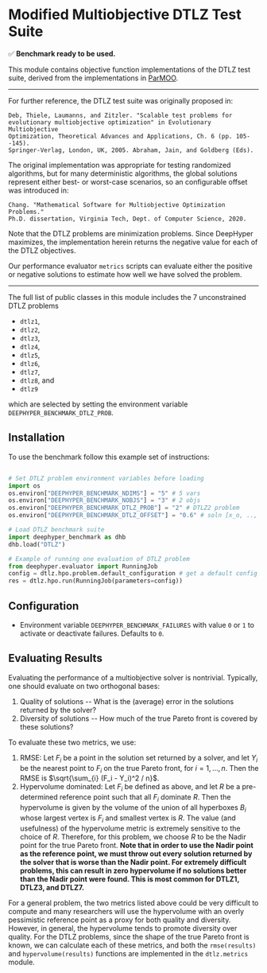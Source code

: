
# Modified Multiobjective DTLZ Test Suite

✅ **Benchmark ready to be used.**

This module contains objective function implementations of the DTLZ test
suite, derived from the implementations in
[ParMOO](https://github.com/parmoo/parmoo).

------------------------------------------------------------------------------

For further reference, the DTLZ test suite was originally proposed in:

    Deb, Thiele, Laumanns, and Zitzler. "Scalable test problems for
    evolutionary multiobjective optimization" in Evolutionary Multiobjective
    Optimization, Theoretical Advances and Applications, Ch. 6 (pp. 105--145).
    Springer-Verlag, London, UK, 2005. Abraham, Jain, and Goldberg (Eds).

The original implementation was appropriate for testing randomized algorithms,
but for many deterministic algorithms, the global solutions represent either
best- or worst-case scenarios, so an configurable offset was introduced in:

    Chang. "Mathematical Software for Multiobjective Optimization Problems."
    Ph.D. dissertation, Virginia Tech, Dept. of Computer Science, 2020.

Note that the DTLZ problems are minimization problems. Since DeepHyper
maximizes, the implementation herein returns the negative value for each of
the DTLZ objectives.

Our performance evaluator ``metrics`` scripts can evaluate either the
positive or negative solutions to estimate how well we have solved the
problem.

------------------------------------------------------------------------------

The full list of public classes in this module includes the 7 unconstrained
DTLZ problems
 * ``dtlz1``,
 * ``dtlz2``,
 * ``dtlz3``,
 * ``dtlz4``,
 * ``dtlz5``,
 * ``dtlz6``,
 * ``dtlz7``,
 * ``dtlz8``, and
 * ``dtlz9``

which are selected by setting the environment variable
``DEEPHYPER_BENCHMARK_DTLZ_PROB``.

## Installation 

To use the benchmark follow this example set of instructions:

```python

# Set DTLZ problem environment variables before loading
import os
os.environ["DEEPHYPER_BENCHMARK_NDIMS"] = "5" # 5 vars
os.environ["DEEPHYPER_BENCHMARK_NOBJS"] = "3" # 2 objs
os.environ["DEEPHYPER_BENCHMARK_DTLZ_PROB"] = "2" # DTLZ2 problem
os.environ["DEEPHYPER_BENCHMARK_DTLZ_OFFSET"] = "0.6" # soln [x_o, .., x_n]=0.6

# Load DTLZ benchmark suite
import deephyper_benchmark as dhb
dhb.load("DTLZ")

# Example of running one evaluation of DTLZ problem
from deephyper.evaluator import RunningJob
config = dtlz.hpo.problem.default_configuration # get a default config to test
res = dtlz.hpo.run(RunningJob(parameters=config))

```

## Configuration

- Environment variable `DEEPHYPER_BENCHMARK_FAILURES` with value `0` or `1` to activate or deactivate failures. Defaults to `0`.

## Evaluating Results

Evaluating the performance of a multiobjective solver is nontrivial.
Typically, one should evaluate on two orthogonal bases:
 1. Quality of solutions -- What is the (average) error in the solutions
    returned by the solver?
 2. Diversity of solutions -- How much of the true Pareto front is covered
    by these solutions?

To evaluate these two metrics, we use:
 1. RMSE: Let $F_i$ be a point in the solution set returned by a solver,
    and let $Y_i$ be the nearest point to $F_i$ on the true Pareto front,
    for $i=1,\ldots, n$.
    Then the RMSE is $\sqrt{\sum_{i} (F_i - Y_i)^2 / n}$.
 2. Hypervolume dominated: Let $F_i$ be defined as above, and let $R$ be
    a pre-determined reference point such that all $F_i$ dominate $R$.
    Then the hypervolume is given by the volume of the union of all
    hyperboxes $B_i$ whose largest vertex is $F_i$ and smallest vertex
    is $R$. The value (and usefulness) of the hypervolume metric is extremely
    sensitive to the choice of $R$. Therefore, for this problem, we choose
    $R$ to be the Nadir point for the true Pareto front. **Note that in order
    to use the Nadir point as the reference point, we must throw out every
    solution returned by the solver that is worse than the Nadir point. For
    extremely difficult problems, this can result in zero hypervolume if no
    solutions better than the Nadir point were found. This is most common
    for DTLZ1, DTLZ3, and DTLZ7.**

For a general problem, the two metrics listed above could be very difficult
to compute and many researchers will use the hypervolume with an overly
pessimistic reference point as a proxy for both quality and diversity.
However, in general, the hypervolume tends to promote diversity over quality.
For the DTLZ problems, since the shape of the true Pareto front is known,
we can calculate each of these metrics, and both the ``rmse(results)`` and
``hypervolume(results)`` functions are implemented in the ``dtlz.metrics``
module.
